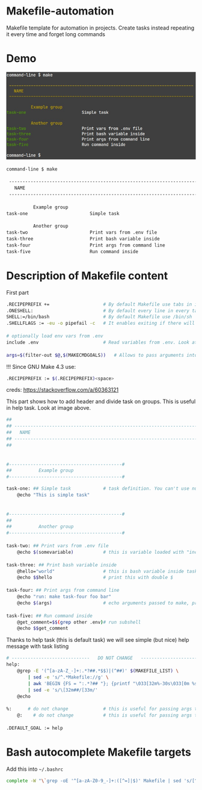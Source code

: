 Makefile-automation
===================

Makefile template for automation in projects. Create tasks instead repeating it every time and forget long commands


Demo
====

![command-line.jpg](command-line.jpg)

```bash
command-line $ make
                             
 ---------------------------------------------------------------------------- 
   NAME                      
 ---------------------------------------------------------------------------- 
                             
          Example group      
task-one                       Simple task
                             
          Another group      
task-two                       Print vars from .env file
task-three                     Print bash variable inside
task-four                      Print args from command line
task-five                      Run command inside
```


Description of Makefile content
===============================

First part
```bash
.RECIPEPREFIX +=                    # By default Makefile use tabs in indentation. This command allow to use SPACES
.ONESHELL:                          # By default every line in every task in ran in separate shell. Thanks to this command, there is one shell per task
SHELL:=/bin/bash                    # By default Makefile use /bin/sh
.SHELLFLAGS := -eu -o pipefail -c   # It enables exiting if there will be error in pipe, eg. something | command | something_else

# optionally load env vars from .env
include .env                        # Read variables from .env. Look at task-two

args=$(filter-out $@,$(MAKECMDGOALS))   # Allows to pass arguments into make, eg. make TASK some args. Credits: https://stackoverflow.com/a/6273809
```

!!! Since GNU Make 4.3 use:
```bash
.RECIPEPREFIX := $(.RECIPEPREFIX)<space>
```
creds: https://stackoverflow.com/a/60363121

This part shows how to add header and divide task on groups. This is useful in help task. Look at image above.
```bash
##
## ----------------------------------------------------------------------------
##   NAME
## ----------------------------------------------------------------------------
##


#------------------------------------------#
##          Example group
#------------------------------------------#
```


```bash
task-one: ## Simple task            # task definition. You can't use number, because help task didn't show it
    @echo "This is simple task"


#------------------------------------------#
##
##          Another group
#------------------------------------------#

task-two: ## Print vars from .env file
    @echo $(somevariable)           # this is variable loaded with "include .env" 

task-three: ## Print bash variable inside
    @hello="world"                  # this is bash variable inside task
    @echo $$hello                   # print this with double $

task-four: ## Print args from command line
    @echo "run: make task-four foo bar"
    @echo $(args)                   # echo arguments passed to make, print this with $(xxx)

task-five: ## Run command inside
    @get_comment=$$(grep other .env)# run subshell
    @echo $$get_comment    
```


Thanks to help task (this is default task) we will see simple (but nice) help message with task listing
```bash
# -----------------------------   DO NOT CHANGE   -----------------------------
help:
    @grep -E '(^[a-zA-Z_-]+:.*?##.*$$)|(^##)' $(MAKEFILE_LIST) \
        | sed -e 's/^.*Makefile://g' \
        | awk 'BEGIN {FS = ":.*?## "}; {printf "\033[32m%-30s\033[0m %s\n", $$1, $$2}' \
        | sed -e 's/\[32m##/[33m/'
    @echo

%:      # do not change             # this is useful for passing args to make
    @:    # do not change           # this is useful for passing args to make

.DEFAULT_GOAL := help
```

Bash autocomplete Makefile targets
==================================

Add this into `~/.bashrc`
```bash
complete -W "\`grep -oE '^[a-zA-Z0-9_-]+:([^=]|$)' Makefile | sed 's/[^a-zA-Z0-9_-]*$//'\`" make
```
